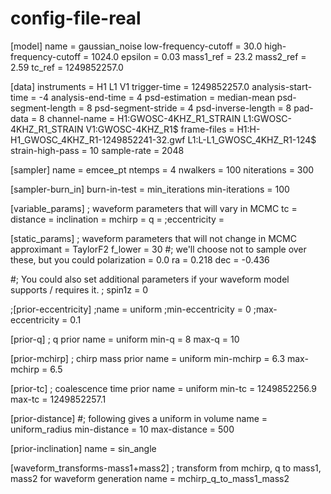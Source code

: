 # config-file-real

[model]
name = gaussian_noise
low-frequency-cutoff = 30.0
high-frequency-cutoff = 1024.0
epsilon = 0.03
mass1_ref = 23.2
mass2_ref = 2.59
tc_ref = 1249852257.0

[data]
instruments = H1 L1 V1
trigger-time = 1249852257.0
analysis-start-time = -4
analysis-end-time = 4
psd-estimation = median-mean
psd-segment-length = 8
psd-segment-stride = 4
psd-inverse-length = 8
pad-data = 8
channel-name = H1:GWOSC-4KHZ_R1_STRAIN L1:GWOSC-4KHZ_R1_STRAIN V1:GWOSC-4KHZ_R1$
frame-files = H1:H-H1_GWOSC_4KHZ_R1-1249852241-32.gwf L1:L-L1_GWOSC_4KHZ_R1-124$
strain-high-pass = 10
sample-rate = 2048

[sampler]
name = emcee_pt
ntemps = 4
nwalkers = 100
niterations = 300

[sampler-burn_in]
burn-in-test = min_iterations
min-iterations = 100

[variable_params]
; waveform parameters that will vary in MCMC
tc =
distance =
inclination =
mchirp =
q =
;eccentricity =

[static_params]
; waveform parameters that will not change in MCMC
approximant = TaylorF2
f_lower = 30
#; we'll choose not to sample over these, but you could
polarization = 0.0
ra = 0.218
dec = -0.436

#; You could also set additional parameters if your waveform model supports / requires it.
; spin1z = 0

;[prior-eccentricity]
;name = uniform
;min-eccentricity = 0
;max-eccentricity = 0.1

[prior-q]
; q prior
name = uniform
min-q = 8
max-q = 10

[prior-mchirp]
; chirp mass prior
name = uniform
min-mchirp = 6.3
max-mchirp = 6.5

[prior-tc]
; coalescence time prior
name = uniform
min-tc = 1249852256.9
max-tc = 1249852257.1

[prior-distance]
#; following gives a uniform in volume
name = uniform_radius
min-distance = 10
max-distance = 500

[prior-inclination]
name = sin_angle

[waveform_transforms-mass1+mass2]
; transform from mchirp, q to mass1, mass2 for waveform generation
name = mchirp_q_to_mass1_mass2
